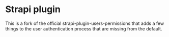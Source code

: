 # Strapi plugin

This is a fork of the official strapi-plugin-users-permissions that adds a few things to the user authentication process that are missing from the default.
